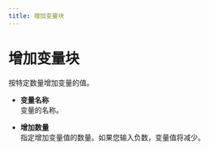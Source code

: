 ```yaml
---
title: 增加变量块
---
```


# 增加变量块

按特定数量增加变量的值。

- **变量名称** <br>
	变量的名称。

- **增加数量** <br>
	指定增加变量值的数量。如果您输入负数，变量值将减少。
